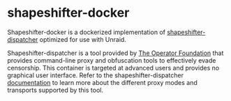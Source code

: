 # shapeshifter-docker
Shapeshifter-docker is a dockerized implementation of [shapeshifter-dispatcher](https://github.com/OperatorFoundation/shapeshifter-dispatcher) optimized for use with Unraid. 

Shapeshifter-dispatcher is a tool provided by [The Operator Foundation](https://operatorfoundation.org/) that provides command-line proxy and obfuscation tools to effectively evade censorship. This container is targeted at advanced users and provides no graphical user interface. Refer to the shapeshifter-dispatcher [documentation](https://github.com/OperatorFoundation/shapeshifter-dispatcher/blob/main/README.md) to learn more about the different proxy modes and transports supported by this tool. 
